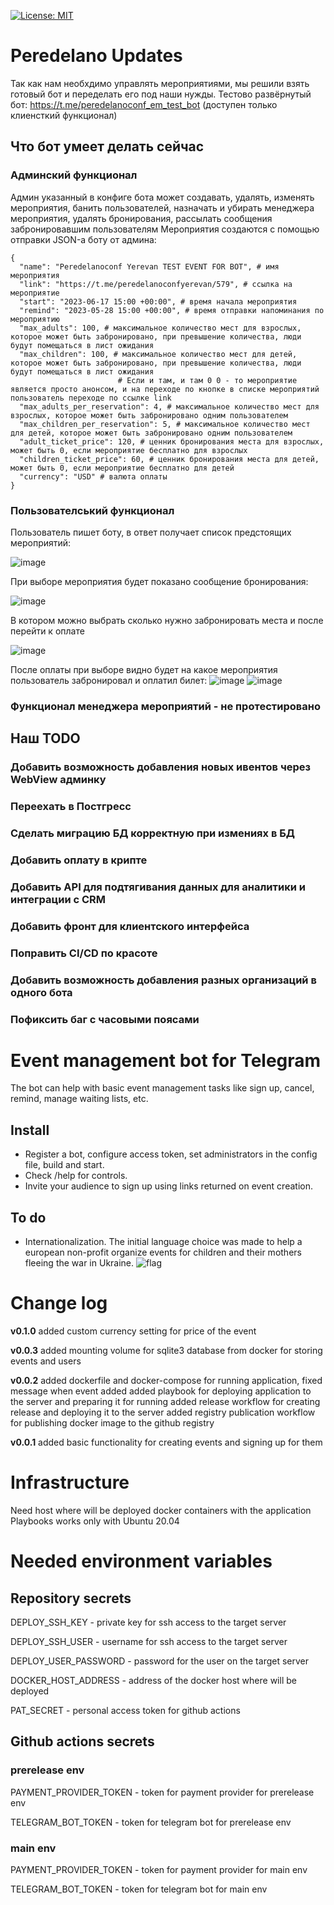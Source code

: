 [![License: MIT](https://img.shields.io/badge/license-MIT-blue.svg)](https://github.com/smartlike-org/smartlike/LICENSE)

# Peredelano Updates

Так как нам необхдимо управлять мероприятиями, мы решили взять готовый бот и переделать его под наши нужды. 
Тестово развёрнутый бот: https://t.me/peredelanoconf_em_test_bot (доступен только клиенсткий функционал)

## Что бот умеет делать сейчас
### Админский функционал
Админ указанный в конфиге бота может создавать, удалять, изменять мероприятия, банить пользователей, назначать и убирать менеджера мероприятия, удалять бронирования, рассылать сообщения забронировавшим пользователям
Мероприятия создаются с помощью отправки JSON-а боту от админа:
```
{
  "name": "Peredelanoconf Yerevan TEST EVENT FOR BOT", # имя мероприятия
  "link": "https://t.me/peredelanoconfyerevan/579", # ссылка на мероприятие
  "start": "2023-06-17 15:00 +00:00", # время начала мероприятия
  "remind": "2023-05-28 15:00 +00:00", # время отправки напоминания по мероприятию
  "max_adults": 100, # максимальное количество мест для взрослых, которое может быть забронировано, при превышение количества, люди будут помещаться в лист ожидания
  "max_children": 100, # максимальное количество мест для детей, которое может быть забронировано, при превышение количества, люди будут помещаться в лист ожидания
                        # Если и там, и там 0 0 - то мероприятие является просто анонсом, и на переходе по кнопке в списке мероприятий пользователь переходе по ссылке link
  "max_adults_per_reservation": 4, # максимальное количество мест для взрослых, которое может быть забронировано одним пользователем
  "max_children_per_reservation": 5, # максимальное количество мест для детей, которое может быть забронировано одним пользователем
  "adult_ticket_price": 120, # ценник бронирования места для взрослых, может быть 0, если мероприятие бесплатно для взрослых
  "children_ticket_price": 60, # ценник бронирования места для детей, может быть 0, если мероприятие бесплатно для детей
  "currency": "USD" # валюта оплаты
}
```
### Пользователський функционал
Пользователь пишет боту, в ответ получает список предстоящих мероприятий:

![image](https://github.com/openworld-community/event-manager-telegram-bot/assets/40787135/12a32adc-0177-421d-a4bf-856d6ff39693)

При выборе мероприятия будет показано сообщение бронирования:

![image](https://github.com/openworld-community/event-manager-telegram-bot/assets/40787135/80de2d25-0365-4559-8488-c13dcf9bc737)

В котором можно выбрать сколько нужно забронировать места и после перейти к оплате

![image](https://github.com/openworld-community/event-manager-telegram-bot/assets/40787135/9db30003-6422-4bbc-ac93-5c801f7c1b30)

После оплаты при выборе видно будет на какое мероприятия пользователь забронировал и оплатил билет:
![image](https://github.com/openworld-community/event-manager-telegram-bot/assets/40787135/8ba29ad5-7303-4127-be0e-9d1a70eb96cd)
![image](https://github.com/openworld-community/event-manager-telegram-bot/assets/40787135/0d5109f7-f714-4102-bd93-45b9572ec927)

### Функционал менеджера мероприятий - не протестировано

## Наш TODO

### Добавить возможность добавления новых ивентов через WebView админку
### Переехать в Постгресс
### Сделать миграцию БД корректную при измениях в БД
### Добавить оплату в крипте
### Добавить API для подтягивания данных для аналитики и интеграции с CRM
### Добавить фронт для клиентского интерфейса
### Поправить CI/CD по красоте
### Добавить возможность добавления разных организаций в одного бота
### Пофиксить баг с часовыми поясами

# Event management bot for Telegram

The bot can help with basic event management tasks like sign up, cancel, remind, manage waiting lists, etc.

## Install

-   Register a bot, configure access token, set administrators in the config file, build and start.
-   Check /help for controls.
-   Invite your audience to sign up using links returned on event creation.

## To do

-   Internationalization. The initial language choice was made to help a european non-profit organize events for children and their mothers fleeing the war in Ukraine. ![flag](https://smartlike.org/favicons/ukraine.svg)

# Change log
**v0.1.0**
added custom currency setting for price of the event

**v0.0.3**
added mounting volume for sqlite3 database from docker for storing events and users

**v0.0.2** 
added dockerfile and docker-compose for running application, fixed message when event added
added playbook for deploying application to the server and preparing it for running
added release workflow for creating release and deploying it to the server
added registry publication workflow for publishing docker image to the github registry

**v0.0.1**
added basic functionality for creating events and signing up for them
# Infrastructure
Need host where will be deployed docker containers with the application
Playbooks works only with Ubuntu 20.04
# Needed environment variables
## Repository secrets
DEPLOY_SSH_KEY - private key for ssh access to the target server

DEPLOY_SSH_USER - username for ssh access to the target server

DEPLOY_USER_PASSWORD - password for the user on the target server

DOCKER_HOST_ADDRESS - address of the docker host where will be deployed

PAT_SECRET - personal access token for github actions

## Github actions secrets
### prerelease env
PAYMENT_PROVIDER_TOKEN - token for payment provider for prerelease env

TELEGRAM_BOT_TOKEN - token for telegram bot for prerelease env
### main env
PAYMENT_PROVIDER_TOKEN - token for payment provider for main env

TELEGRAM_BOT_TOKEN - token for telegram bot for main env
